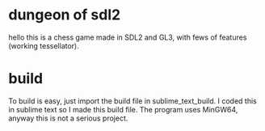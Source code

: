 # dungeon of sdl2

hello this is a chess game made in SDL2 and GL3, with fews of features (working tessellator).

# build

To build is easy, just import the build file in sublime_text_build.
I coded this in sublime text so I made this build file.
The program uses MinGW64, anyway this is not a serious project.
